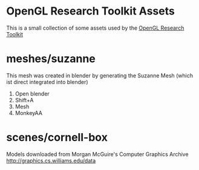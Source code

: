 # OpenGL Research Toolkit Assets

This is a small collection of some assets used by the [OpenGL Research Toolkit](https://github.com/Robert42/gl-research-toolkit)

# meshes/suzanne

This mesh was created in blender by generating the Suzanne Mesh (which ist direct integrated into blender)

1. Open blender
2. Shift+A
3. Mesh
4. MonkeyAA

# scenes/cornell-box

Models downloaded from Morgan McGuire's Computer Graphics Archive http://graphics.cs.williams.edu/data



